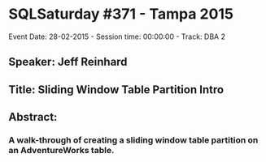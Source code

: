 # SQLSaturday #371 - Tampa 2015
Event Date: 28-02-2015 - Session time: 00:00:00 - Track: DBA 2
## Speaker: Jeff Reinhard
## Title: Sliding Window Table Partition Intro
## Abstract:
### A walk-through of creating a sliding window table partition on an AdventureWorks table.


